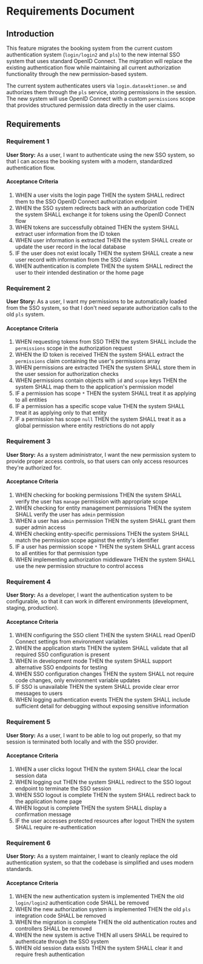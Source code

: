 # Requirements Document

## Introduction

This feature migrates the booking system from the current custom authentication system (`login/login2` and `pls`) to the new internal SSO system that uses standard OpenID Connect. The migration will replace the existing authentication flow while maintaining all current authorization functionality through the new permission-based system.

The current system authenticates users via `login.datasektionen.se` and authorizes them through the `pls` service, storing permissions in the session. The new system will use OpenID Connect with a custom `permissions` scope that provides structured permission data directly in the user claims.

## Requirements

### Requirement 1

**User Story:** As a user, I want to authenticate using the new SSO system, so that I can access the booking system with a modern, standardized authentication flow.

#### Acceptance Criteria

1. WHEN a user visits the login page THEN the system SHALL redirect them to the SSO OpenID Connect authorization endpoint
2. WHEN the SSO system redirects back with an authorization code THEN the system SHALL exchange it for tokens using the OpenID Connect flow
3. WHEN tokens are successfully obtained THEN the system SHALL extract user information from the ID token
4. WHEN user information is extracted THEN the system SHALL create or update the user record in the local database
5. IF the user does not exist locally THEN the system SHALL create a new user record with information from the SSO claims
6. WHEN authentication is complete THEN the system SHALL redirect the user to their intended destination or the home page

### Requirement 2

**User Story:** As a user, I want my permissions to be automatically loaded from the SSO system, so that I don't need separate authorization calls to the old `pls` system.

#### Acceptance Criteria

1. WHEN requesting tokens from SSO THEN the system SHALL include the `permissions` scope in the authorization request
2. WHEN the ID token is received THEN the system SHALL extract the `permissions` claim containing the user's permissions array
3. WHEN permissions are extracted THEN the system SHALL store them in the user session for authorization checks
4. WHEN permissions contain objects with `id` and `scope` keys THEN the system SHALL map them to the application's permission model
5. IF a permission has scope `*` THEN the system SHALL treat it as applying to all entities
6. IF a permission has a specific scope value THEN the system SHALL treat it as applying only to that entity
7. IF a permission has scope `null` THEN the system SHALL treat it as a global permission where entity restrictions do not apply

### Requirement 3

**User Story:** As a system administrator, I want the new permission system to provide proper access controls, so that users can only access resources they're authorized for.

#### Acceptance Criteria

1. WHEN checking for booking permissions THEN the system SHALL verify the user has `manage` permission with appropriate scope
3. WHEN checking for entity management permissions THEN the system SHALL verify the user has `admin` permission
4. WHEN a user has `admin` permission THEN the system SHALL grant them super admin access
5. WHEN checking entity-specific permissions THEN the system SHALL match the permission scope against the entity's identifier
6. IF a user has permission scope `*` THEN the system SHALL grant access to all entities for that permission type
7. WHEN implementing authorization middleware THEN the system SHALL use the new permission structure to control access

### Requirement 4

**User Story:** As a developer, I want the authentication system to be configurable, so that it can work in different environments (development, staging, production).

#### Acceptance Criteria

1. WHEN configuring the SSO client THEN the system SHALL read OpenID Connect settings from environment variables
2. WHEN the application starts THEN the system SHALL validate that all required SSO configuration is present
3. WHEN in development mode THEN the system SHALL support alternative SSO endpoints for testing
4. WHEN SSO configuration changes THEN the system SHALL not require code changes, only environment variable updates
5. IF SSO is unavailable THEN the system SHALL provide clear error messages to users
6. WHEN logging authentication events THEN the system SHALL include sufficient detail for debugging without exposing sensitive information

### Requirement 5

**User Story:** As a user, I want to be able to log out properly, so that my session is terminated both locally and with the SSO provider.

#### Acceptance Criteria

1. WHEN a user clicks logout THEN the system SHALL clear the local session data
2. WHEN logging out THEN the system SHALL redirect to the SSO logout endpoint to terminate the SSO session
3. WHEN SSO logout is complete THEN the system SHALL redirect back to the application home page
4. WHEN logout is complete THEN the system SHALL display a confirmation message
5. IF the user accesses protected resources after logout THEN the system SHALL require re-authentication

### Requirement 6

**User Story:** As a system maintainer, I want to cleanly replace the old authentication system, so that the codebase is simplified and uses modern standards.

#### Acceptance Criteria

1. WHEN the new authentication system is implemented THEN the old `login/login2` authentication code SHALL be removed
2. WHEN the new authorization system is implemented THEN the old `pls` integration code SHALL be removed
3. WHEN the migration is complete THEN the old authentication routes and controllers SHALL be removed
4. WHEN the new system is active THEN all users SHALL be required to authenticate through the SSO system
5. WHEN old session data exists THEN the system SHALL clear it and require fresh authentication
